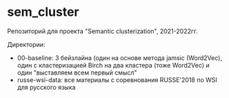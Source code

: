 # sem_cluster
Репозиторий для проекта "Semantic clusterization", 2021-2022гг.

Директории:
- 00-baseline: 3 бейзлайна (один на основе метода jamsic (Word2Vec), один с кластеризацией Birch на два кластера (тоже Word2Vec) и один "выставляем всем первый смысл"
- russe-wsi-data: все материалы с соревнования RUSSE'2018 по WSI для русского языка
